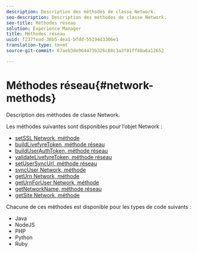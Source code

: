 ```yaml
---
description: Description des méthodes de classe Network.
seo-description: Description des méthodes de classe Network.
seo-title: Méthodes réseau
solution: Experience Manager
title: Méthodes réseau
uuid: f237fead-36b5-4ea1-bfdd-55194d3306e1
translation-type: tm+mt
source-git-commit: 67aeb3de964473b326c88c3a3f81ff48a6a12652

---
```



# Méthodes réseau{#network-methods}

Description des méthodes de classe Network.

Les méthodes suivantes sont disponibles pour l’objet Network :

* [setSSL Network, méthode](#r_setssl_method)
* [buildLivefyreToken, méthode réseau](#r_buildlivefyretoken_method)
* [buildUserAuthToken, méthode réseau](#r_builduserauthtoken_method)
* [validateLivefyreToken, méthode réseau](#validatelivefyretoken_method)
* [setUserSyncUrl, méthode réseau](#r_setusersyncurl_method)
* [syncUser Network, méthode](#r_syncuser_method)
* [getUrn Network, méthode](#r_geturn_method)
* [getUrnForUser Network, méthode](#r_geturnforuser_method)
* [getNetworkName, méthode réseau](#r_getnetworkname_method)
* [getSite Network, méthode](#r_getsite_method)

Chacune de ces méthodes est disponible pour les types de code suivants :

* Java
* NodeJS
* PHP
* Python
* Ruby

